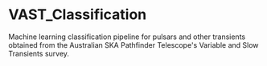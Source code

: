 # VAST_Classification
Machine learning classification pipeline for pulsars and other transients obtained from the Australian SKA Pathfinder Telescope's  Variable and Slow Transients survey.
